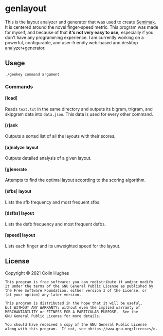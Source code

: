 # genlayout
This is the layout analyzer and generator that was used to create [Semimak](https://semilin.github.io/semimak). It is centered around the novel finger-speed metric. This program was made for myself, and because of that **it's not very easy to use,** especially if you don't have any programming experience. I am currently working on a powerful, configurable, and user-friendly web-based and desktop analyzer+generator. 

## Usage
`./genkey command argument`
### Commands
#### [load]
Reads `text.txt` in the same directory and outputs its bigram, trigram, and skipgram data into `data.json`. This data is used for every other command.
#### [r]ank
Outputs a sorted list of all the layouts with their scores.
#### [a]nalyze layout
Outputs detailed analysis of a given layout.
#### [g]enerate
Attempts to find the optimal layout according to the scoring algorithm.
#### [sfbs] layout
Lists the sfb frequency and most frequent sfbs.
#### [dsfbs] layout
Lists the dsfb frequency and most frequent dsfbs.
#### [speed] layout
Lists each finger and its unweighted speed for the layout.

## License
Copyright © 2021 Colin Hughes

    This program is free software: you can redistribute it and/or modify
    it under the terms of the GNU General Public License as published by
    the Free Software Foundation, either version 3 of the License, or
    (at your option) any later version.

    This program is distributed in the hope that it will be useful,
    but WITHOUT ANY WARRANTY; without even the implied warranty of
    MERCHANTABILITY or FITNESS FOR A PARTICULAR PURPOSE.  See the
    GNU General Public License for more details.

    You should have received a copy of the GNU General Public License
    along with this program.  If not, see <https://www.gnu.org/licenses/>.
